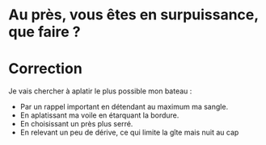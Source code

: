 # Au près, vous êtes en surpuissance, que faire ?

# Correction
Je vais chercher à aplatir le plus possible mon bateau :
- Par un rappel important en détendant au maximum ma sangle.
- En aplatissant ma voile en étarquant la bordure.
- En choisissant un près plus serré.
- En relevant un peu de dérive, ce qui limite la gîte mais nuit au cap
